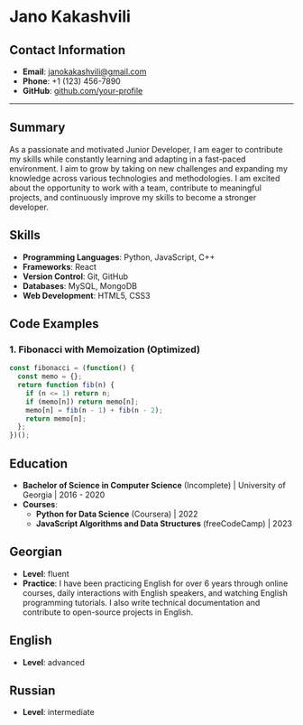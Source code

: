 # Jano Kakashvili

## Contact Information
- **Email**: janokakashvili@gmail.com
- **Phone**: +1 (123) 456-7890
- **GitHub**: [github.com/your-profile](https://github.com/memento999)

---

## Summary
As a passionate and motivated Junior Developer, I am eager to contribute my skills while constantly learning and adapting in a fast-paced environment. I aim to grow by taking on new challenges and expanding my knowledge across various technologies and methodologies. I am excited about the opportunity to work with a team, contribute to meaningful projects, and continuously improve my skills to become a stronger developer.

## Skills
- **Programming Languages**: Python, JavaScript, C++
- **Frameworks**: React
- **Version Control**: Git, GitHub
- **Databases**: MySQL, MongoDB
- **Web Development**: HTML5, CSS3

## Code Examples
### 1. **Fibonacci with Memoization (Optimized)**
```javascript
const fibonacci = (function() {
  const memo = {};
  return function fib(n) {
    if (n <= 1) return n;
    if (memo[n]) return memo[n];
    memo[n] = fib(n - 1) + fib(n - 2);
    return memo[n];
  };
})();
```

## Education
- **Bachelor of Science in Computer Science** (Incomplete) | University of Georgia | 2016 - 2020
- **Courses**:
  - **Python for Data Science** (Coursera) | 2022
  - **JavaScript Algorithms and Data Structures** (freeCodeCamp) | 2023

## Georgian
- **Level**: fluent
- **Practice**: I have been practicing English for over 6 years through online courses, daily interactions with English speakers, and watching English programming tutorials. I also write technical documentation and contribute to open-source projects in English.
## English
- **Level**: advanced
## Russian
- **Level**: intermediate

